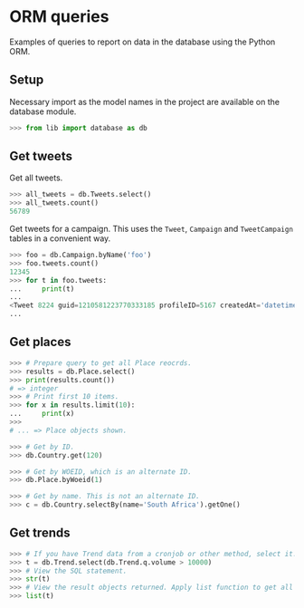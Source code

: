 # ORM queries

Examples of queries to report on data in the database using the Python ORM.

## Setup

Necessary import as the model names in the project are available on the database module.

```python
>>> from lib import database as db
```

## Get tweets

Get all tweets.

```python
>>> all_tweets = db.Tweets.select()
>>> all_tweets.count()
56789
```

Get tweets for a campaign. This uses the `Tweet`, `Campaign` and `TweetCampaign` tables in a convenient way.

```python
>>> foo = db.Campaign.byName('foo')
>>> foo.tweets.count()
12345
>>> for t in foo.tweets:
...     print(t)
...
<Tweet 8224 guid=1210581223770333185 profileID=5167 createdAt='datetime.datetime...)' ...>
...
```


## Get places

```python
>>> # Prepare query to get all Place reocrds.
>>> results = db.Place.select()
>>> print(results.count())
# => integer
>>> # Print first 10 items.
>>> for x in results.limit(10):
...     print(x)
>>>
# ... => Place objects shown.
```

```python
>>> # Get by ID.
>>> db.Country.get(120)

>>> # Get by WOEID, which is an alternate ID.
>>> db.Place.byWoeid(1)

>>> # Get by name. This is not an alternate ID.
>>> c = db.Country.selectBy(name='South Africa').getOne()
```

## Get trends

```python
>>> # If you have Trend data from a cronjob or other method, select it.
>>> t = db.Trend.select(db.Trend.q.volume > 10000)
>>> # View the SQL statement.
>>> str(t)
>>> # View the result objects returned. Apply list function to get all data from the generator.
>>> list(t)
```
